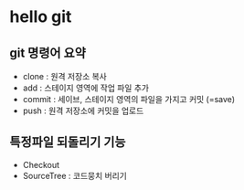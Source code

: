 # hello git

## git 명령어 요약

- clone : 원격 저장소 복사
- add : 스테이지 영역에 작업 파일 추가
- commit : 세이브, 스테이지 영역의 파일을 가지고 커밋 (=save)
- push : 원격 저장소에 커밋을 업로드

## 특정파일 되돌리기 기능
- Checkout
- SourceTree : 코드뭉치 버리기